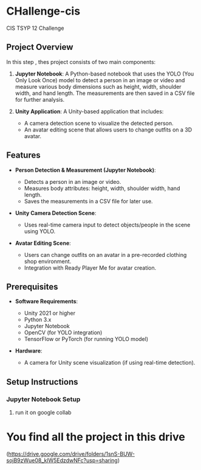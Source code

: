 # CHallenge-cis
CIS TSYP 12 Challenge 

## Project Overview
In this step , thes project consists of two main components:

1. **Jupyter Notebook**: A Python-based notebook that uses the YOLO (You Only Look Once) model to detect a person in an image or video and measure various body dimensions such as height, width, shoulder width, and hand length. The measurements are then saved in a CSV file for further analysis.
   
2. **Unity Application**: A Unity-based application that includes:
   - A camera detection scene to visualize the detected person.
   - An avatar editing scene that allows users to change outfits on a 3D avatar.

## Features
- **Person Detection & Measurement (Jupyter Notebook)**: 
  - Detects a person in an image or video.
  - Measures body attributes: height, width, shoulder width, hand length.
  - Saves the measurements in a CSV file for later use.
  
- **Unity Camera Detection Scene**: 
  - Uses real-time camera input to detect objects/people in the scene using YOLO.
  
- **Avatar Editing Scene**: 
  - Users can change outfits on an avatar in a pre-recorded clothing shop environment.
  - Integration with Ready Player Me for avatar creation.

## Prerequisites
- **Software Requirements**:
  - Unity 2021 or higher
  - Python 3.x
  - Jupyter Notebook
  - OpenCV (for YOLO integration)
  - TensorFlow or PyTorch (for running YOLO model)
  
- **Hardware**:
  - A camera for Unity scene visualization (if using real-time detection).
  
## Setup Instructions

### Jupyter Notebook Setup
1. run it on google collab


# You find all the project in this drive 

(https://drive.google.com/drive/folders/1snS-BUW-sojB9zWue08_klW5EdzdwNFc?usp=sharing)

